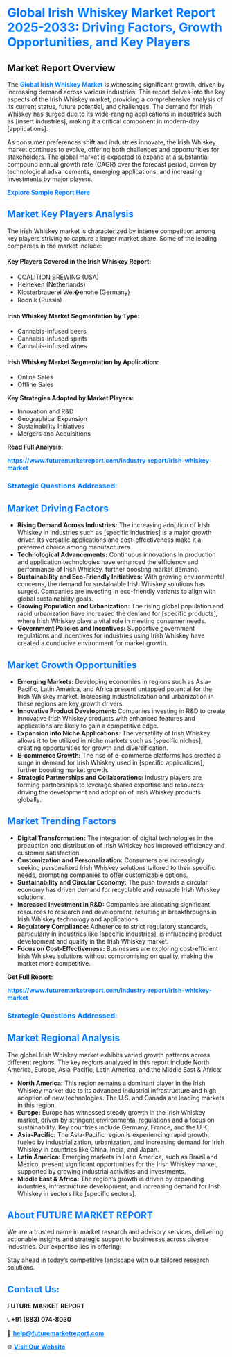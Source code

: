 <h1 style="color: #007BFF;">Global Irish Whiskey Market Report 2025-2033: Driving Factors, Growth Opportunities, and Key Players</h1>

<section id="overview">
<h2>Market Report Overview</h2>
<p>The <a href="https://www.futuremarketreport.com/industry-report/irish-whiskey-market" style="color: #007BFF; text-decoration: none;"><strong>Global Irish Whiskey Market</strong></a> is witnessing significant growth, driven by increasing demand across various industries. This report delves into the key aspects of the Irish Whiskey market, providing a comprehensive analysis of its current status, future potential, and challenges. The demand for Irish Whiskey has surged due to its wide-ranging applications in industries such as [insert industries], making it a critical component in modern-day [applications].</p>
<p>As consumer preferences shift and industries innovate, the Irish Whiskey market continues to evolve, offering both challenges and opportunities for stakeholders. The global market is expected to expand at a substantial compound annual growth rate (CAGR) over the forecast period, driven by technological advancements, emerging applications, and increasing investments by major players.</p>
</section>

<section id="overview">
<p><a href="https://www.futuremarketreport.com/request-sample/reportId=37359" style="color: #007BFF; text-decoration: none;"><strong>Explore Sample Report Here</strong></a></p>
</section>

<section id="key-players">
<h2 style="color: #007BFF;">Market Key Players Analysis</h2>
<p>The Irish Whiskey market is characterized by intense competition among key players striving to capture a larger market share. Some of the leading companies in the market include:</p>
<h4>Key Players Covered in the Irish Whiskey Report:</h4>
<ul><li>COALITION BREWING (USA)</li><li>Heineken (Netherlands)</li><li>Klosterbrauerei Wei�enohe (Germany)</li><li>Rodnik (Russia)</li></ul>
<h4>Irish Whiskey Market Segmentation by Type:</h4>
<ul><li>Cannabis-infused beers</li><li>Cannabis-infused spirits</li><li>Cannabis-infused wines</li></ul>

<h4>Irish Whiskey Market Segmentation by Application:</h4>
<ul><li>Online Sales</li><li>Offline Sales</li></ul>
<p><strong>Key Strategies Adopted by Market Players:</strong></p>
<ul>
<li>Innovation and R&D</li>
<li>Geographical Expansion</li>
<li>Sustainability Initiatives</li>
<li>Mergers and Acquisitions</li>
</ul>
</section>

<section>
<p><strong>Read Full Analysis: </strong></p><a href="https://www.futuremarketreport.com/industry-report/irish-whiskey-market" style="color: #007BFF; text-decoration: none;"><strong>https://www.futuremarketreport.com/industry-report/irish-whiskey-market</strong></a>
<h3 style="color: #007BFF;">Strategic Questions Addressed:</h3>
</section>

<section id="driving-factors">
<h2 style="color: #007BFF;">Market Driving Factors</h2>
<ul>
<li><strong>Rising Demand Across Industries:</strong> The increasing adoption of Irish Whiskey in industries such as [specific industries] is a major growth driver. Its versatile applications and cost-effectiveness make it a preferred choice among manufacturers.</li>
<li><strong>Technological Advancements:</strong> Continuous innovations in production and application technologies have enhanced the efficiency and performance of Irish Whiskey, further boosting market demand.</li>
<li><strong>Sustainability and Eco-Friendly Initiatives:</strong> With growing environmental concerns, the demand for sustainable Irish Whiskey solutions has surged. Companies are investing in eco-friendly variants to align with global sustainability goals.</li>
<li><strong>Growing Population and Urbanization:</strong> The rising global population and rapid urbanization have increased the demand for [specific products], where Irish Whiskey plays a vital role in meeting consumer needs.</li>
<li><strong>Government Policies and Incentives:</strong> Supportive government regulations and incentives for industries using Irish Whiskey have created a conducive environment for market growth.</li>
</ul>
</section>

<section id="growth-opportunities">
<h2 style="color: #007BFF;">Market Growth Opportunities</h2>
<ul>
<li><strong>Emerging Markets:</strong> Developing economies in regions such as Asia-Pacific, Latin America, and Africa present untapped potential for the Irish Whiskey market. Increasing industrialization and urbanization in these regions are key growth drivers.</li>
<li><strong>Innovative Product Development:</strong> Companies investing in R&D to create innovative Irish Whiskey products with enhanced features and applications are likely to gain a competitive edge.</li>
<li><strong>Expansion into Niche Applications:</strong> The versatility of Irish Whiskey allows it to be utilized in niche markets such as [specific niches], creating opportunities for growth and diversification.</li>
<li><strong>E-commerce Growth:</strong> The rise of e-commerce platforms has created a surge in demand for Irish Whiskey used in [specific applications], further boosting market growth.</li>
<li><strong>Strategic Partnerships and Collaborations:</strong> Industry players are forming partnerships to leverage shared expertise and resources, driving the development and adoption of Irish Whiskey products globally.</li>
</ul>
</section>

<section id="trending-factors">
<h2 style="color: #007BFF;">Market Trending Factors</h2>
<ul>
<li><strong>Digital Transformation:</strong> The integration of digital technologies in the production and distribution of Irish Whiskey has improved efficiency and customer satisfaction.</li>
<li><strong>Customization and Personalization:</strong> Consumers are increasingly seeking personalized Irish Whiskey solutions tailored to their specific needs, prompting companies to offer customizable options.</li>
<li><strong>Sustainability and Circular Economy:</strong> The push towards a circular economy has driven demand for recyclable and reusable Irish Whiskey solutions.</li>
<li><strong>Increased Investment in R&D:</strong> Companies are allocating significant resources to research and development, resulting in breakthroughs in Irish Whiskey technology and applications.</li>
<li><strong>Regulatory Compliance:</strong> Adherence to strict regulatory standards, particularly in industries like [specific industries], is influencing product development and quality in the Irish Whiskey market.</li>
<li><strong>Focus on Cost-Effectiveness:</strong> Businesses are exploring cost-efficient Irish Whiskey solutions without compromising on quality, making the market more competitive.</li>
</ul>
</section>

<section>
<p><strong>Get Full Report: </strong></p><a href="https://www.futuremarketreport.com/industry-report/irish-whiskey-market" style="color: #007BFF; text-decoration: none;"><strong>https://www.futuremarketreport.com/industry-report/irish-whiskey-market</strong></a>
<h3 style="color: #007BFF;">Strategic Questions Addressed:</h3>
</section>


<section id="regional-analysis">
<h2 style="color: #007BFF;">Market Regional Analysis</h2>
<p>The global Irish Whiskey market exhibits varied growth patterns across different regions. The key regions analyzed in this report include North America, Europe, Asia-Pacific, Latin America, and the Middle East & Africa:</p>
<ul>
<li><strong>North America:</strong> This region remains a dominant player in the Irish Whiskey market due to its advanced industrial infrastructure and high adoption of new technologies. The U.S. and Canada are leading markets in this region.</li>
<li><strong>Europe:</strong> Europe has witnessed steady growth in the Irish Whiskey market, driven by stringent environmental regulations and a focus on sustainability. Key countries include Germany, France, and the U.K.</li>
<li><strong>Asia-Pacific:</strong> The Asia-Pacific region is experiencing rapid growth, fueled by industrialization, urbanization, and increasing demand for Irish Whiskey in countries like China, India, and Japan.</li>
<li><strong>Latin America:</strong> Emerging markets in Latin America, such as Brazil and Mexico, present significant opportunities for the Irish Whiskey market, supported by growing industrial activities and investments.</li>
<li><strong>Middle East & Africa:</strong> The region’s growth is driven by expanding industries, infrastructure development, and increasing demand for Irish Whiskey in sectors like [specific sectors].</li>
</ul>
</section>

<footer>
<h2 style="color: #007BFF;">About FUTURE MARKET REPORT</h2>
<p>We are a trusted name in market research and advisory services, delivering actionable insights and strategic support to businesses across diverse industries. Our expertise lies in offering:</p>

<p>Stay ahead in today’s competitive landscape with our tailored research solutions.</p>

<h2 style="color: #007BFF;">Contact Us:</h2>
<p><strong>FUTURE MARKET REPORT</strong></p>
<p>📞 <strong>+91 (883) 074-8030</strong></p>
<p>📧 <strong><a href="mailto:help@futuremarketreport.com" style="color: #007BFF;">help@futuremarketreport.com</a></strong></p>
<p>🌐 <strong><a href="https://www.futuremarketreport.com/" style="color: #007BFF;">Visit Our Website</a></strong></p>
</footer>